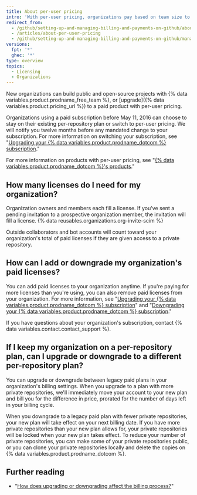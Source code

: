 ```yaml
---
title: About per-user pricing
intro: 'With per-user pricing, organizations pay based on team size to access advanced collaboration and management tools for teams, and optionally, security, compliance, and deployment controls.'
redirect_from:
  - /github/setting-up-and-managing-billing-and-payments-on-github/about-per-user-pricing
  - /articles/about-per-user-pricing
  - /github/setting-up-and-managing-billing-and-payments-on-github/managing-billing-for-your-github-account/about-per-user-pricing
versions:
  fpt: '*'
  ghec: '*'
type: overview
topics:
  - Licensing
  - Organizations
---
```

New organizations can build public and open-source projects with {% data variables.product.prodname_free_team %}, or [upgrade]({% data variables.product.pricing_url %}) to a paid product with per-user pricing.

Organizations using a paid subscription before May 11, 2016 can choose to stay on their existing per-repository plan or switch to per-user pricing. We will notify you twelve months before any mandated change to your subscription. For more information on switching your subscription, see "[Upgrading your {% data variables.product.prodname_dotcom %} subscription](/articles/upgrading-your-github-subscription)."

For more information on products with per-user pricing, see "[{% data variables.product.prodname_dotcom %}'s products](/articles/githubs-products)."

## How many licenses do I need for my organization?

Organization owners and members each fill a license. If you've sent a pending invitation to a prospective organization member, the invitation will fill a license. {% data reusables.organizations.org-invite-scim %}

Outside collaborators and bot accounts will count toward your organization's total of paid licenses if they are given access to a private repository.

## How can I add or downgrade my organization's paid licenses?

You can add paid licenses to your organization anytime. If you're paying for more licenses than you're using, you can also remove paid licenses from your organization. For more information, see "[Upgrading your {% data variables.product.prodname_dotcom %} subscription](/articles/upgrading-your-github-subscription)" and "[Downgrading your {% data variables.product.prodname_dotcom %} subscription](/articles/downgrading-your-github-subscription)."

If you have questions about your organization's subscription, contact {% data variables.contact.contact_support %}.

## If I keep my organization on a per-repository plan, can I upgrade or downgrade to a different per-repository plan?

You can upgrade or downgrade between legacy paid plans in your organization's billing settings. When you upgrade to a plan with more private repositories, we'll immediately move your account to your new plan and bill you for the difference in price, prorated for the number of days left in your billing cycle.

When you downgrade to a legacy paid plan with fewer private repositories, your new plan will take effect on your next billing date. If you have more private repositories than your new plan allows for, your private repositories will be locked when your new plan takes effect. To reduce your number of private repositories, you can make some of your private repositories public, or you can clone your private repositories locally and delete the copies on {% data variables.product.prodname_dotcom %}.

## Further reading

- "[How does upgrading or downgrading affect the billing process?](/articles/how-does-upgrading-or-downgrading-affect-the-billing-process)"
